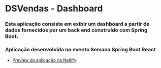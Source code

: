 # DSVendas - Dashboard

### Esta aplicação consiste em exibir um dashboard a partir de dados fornecidos por um back end construído com Spring Boot.

### Aplicação desenvolvida no evento **Semana Spring Boot React**

- [Preview da aplicação na Netlify](https://jclebson-dsvendas.netlify.app/)
